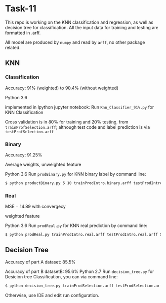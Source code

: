 # Task-11

This repo is working on the KNN classification and regression, as well as decision tree for classification. All the input data for training and testing are formatted in .arff.

All model are produced by `numpy` and read by `arff`, no other package related. 


## KNN
### Classification
Accuracy: 91% (weighted) to 90.4% (without weighted)

Python 3.6

implemented in Ipython jupyter notebook:
Run `Knn_Classifier_91%.py` for KNN Classification

Cross validation is in 80% for training and 20% testing, from `trainProfSelection.arff`; although test code and label prediction is via `testProfSelection.arff`

### Binary
Accuracy: 91.25% 

Average weights, unweighted feature

Python 3.6
Run `prodBinary.py` for KNN binary label by command line:
```bash
$ python productBinary.py 5 10 trainProdIntro.binary.arff testProdIntro.binary.arff
```

### Real
MSE = 14.89 with convergecy

weighted feature 

Python 3.6
Run `prodReal.py` for KNN real prediction by command line:
```bash
$ python prodReal.py trainProdIntro.real.arff testProdIntro.real.arff 5 10
```


## Decision Tree
Accuracy of part A dataset: 85.5% 

Accuracy of part B datasetB: 95.6%
Python 2.7
Run `decision_tree.py` for Desicion tree Classification, you can via command line:
```bash
$ python decision_tree.py trainProdSelection.arff testProdSelection.arff 15
```
Otherwise, use IDE and edit run configuration. 
